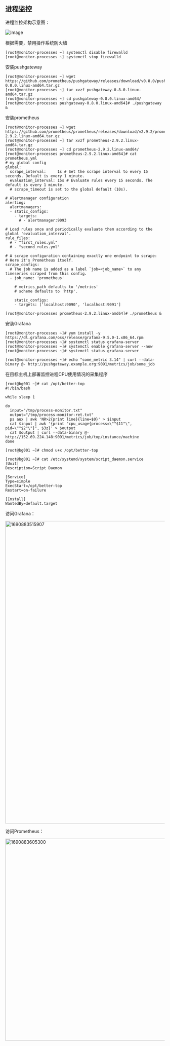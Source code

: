 ## 进程监控

进程监控架构示意图：

![image](https://github.com/ERST-CloudNative/OCI-Practice/assets/4653664/383710d3-7699-425e-a327-e48e4d5bc184)


根据需要，禁用操作系统防火墙

```
[root@monitor-processes ~] systemctl disable firewalld
[root@monitor-processes ~] systemctl stop firewalld
```

安装pushgateway

```
[root@monitor-processes ~] wget https://github.com/prometheus/pushgateway/releases/download/v0.8.0/pushgateway-0.8.0.linux-amd64.tar.gz
[root@monitor-processes ~] tar xvzf pushgateway-0.8.0.linux-amd64.tar.gz
[root@monitor-processes ~] cd pushgateway-0.8.0.linux-amd64/
[root@monitor-processes pushgateway-0.8.0.linux-amd64]# ./pushgateway &
```

安装prometheus

```
[root@monitor-processes ~] wget https://github.com/prometheus/prometheus/releases/download/v2.9.2/prometheus-2.9.2.linux-amd64.tar.gz
[root@monitor-processes ~] tar xvzf prometheus-2.9.2.linux-amd64.tar.gz
[root@monitor-processes ~] cd prometheus-2.9.2.linux-amd64/
[root@monitor-processes prometheus-2.9.2.linux-amd64]# cat prometheus.yml
# my global config
global:
  scrape_interval:     1s # Set the scrape interval to every 15 seconds. Default is every 1 minute.
  evaluation_interval: 15s # Evaluate rules every 15 seconds. The default is every 1 minute.
  # scrape_timeout is set to the global default (10s).

# Alertmanager configuration
alerting:
  alertmanagers:
  - static_configs:
    - targets:
      # - alertmanager:9093

# Load rules once and periodically evaluate them according to the global 'evaluation_interval'.
rule_files:
  # - "first_rules.yml"
  # - "second_rules.yml"

# A scrape configuration containing exactly one endpoint to scrape:
# Here it's Prometheus itself.
scrape_configs:
  # The job name is added as a label `job=<job_name>` to any timeseries scraped from this config.
  - job_name: 'prometheus'

    # metrics_path defaults to '/metrics'
    # scheme defaults to 'http'.

    static_configs:
    - targets: ['localhost:9090', 'localhost:9091']

[root@monitor-processes prometheus-2.9.2.linux-amd64]# ./prometheus &
```

安装Grafana

```
[root@monitor-processes ~]# yum install -y https://dl.grafana.com/oss/release/grafana-9.5.0-1.x86_64.rpm
[root@monitor-processes ~]# systemctl status grafana-server
[root@monitor-processes ~]# systemctl enable grafana-server --now
[root@monitor-processes ~]# systemctl status grafana-server

[root@monitor-processes ~]# echo "some_metric 3.14" | curl --data-binary @- http://pushgateway.example.org:9091/metrics/job/some_job
```

在目标主机上部署监控进程CPU使用情况的采集程序

```
[root@bg001 ~]# cat /opt/better-top
#!/bin/bash

while sleep 1

do
  input="/tmp/process-monitor.txt"
  output="/tmp/process-monitor-ret.txt"
  ps aux | awk 'NR>2{print line}{line=$0}' > $input
  cat $input | awk '{print "cpu_usage{process=\""$11"\", pid=\""$2"\"}", $3z}' > $output
  cat $output | curl --data-binary @-  http://152.69.224.148:9091/metrics/job/top/instance/machine
done

[root@bg001 ~]# chmod u+x /opt/better-top

[root@bg001 ~]# cat /etc/systemd/system/script_daemon.service
[Unit]
Description=Script Daemon

[Service]
Type=simple
ExecStart=/opt/better-top
Restart=on-failure

[Install]
WantedBy=default.target

```


访问Grafana：

<img width="955" alt="1690883515907" src="https://github.com/ERST-CloudNative/OCI-Practice/assets/4653664/cafd38d1-76e1-40ce-9bff-a39ed89cb28e">

访问Prometheus：

<img width="638" alt="1690883605300" src="https://github.com/ERST-CloudNative/OCI-Practice/assets/4653664/e607bec1-244f-4f09-a809-b5715819232d">





